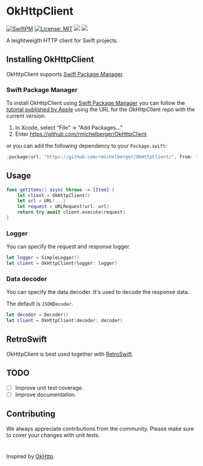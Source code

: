 # OkHttpClient

[![SwiftPM](https://img.shields.io/badge/SPM-supported-DE5C43.svg?style=flat)](https://swift.org/package-manager/) [![License: MIT](https://img.shields.io/badge/License-MIT-yellow.svg)](https://opensource.org/licenses/MIT) [![](https://img.shields.io/endpoint?url=https%3A%2F%2Fswiftpackageindex.com%2Fapi%2Fpackages%2Frmichelberger%2FOkHttpClient%2Fbadge%3Ftype%3Dswift-versions)](https://swiftpackageindex.com/rmichelberger/OkHttpClient) [![](https://img.shields.io/endpoint?url=https%3A%2F%2Fswiftpackageindex.com%2Fapi%2Fpackages%2Frmichelberger%2FOkHttpClient%2Fbadge%3Ftype%3Dplatforms)](https://swiftpackageindex.com/rmichelberger/OkHttpClient)

A leightweigth HTTP client for Swift projects.

## Installing OkHttpClient
OkHttpClient supports [Swift Package Manager](https://www.swift.org/package-manager/).

### Swift Package Manager

To install OkHttpClient using [Swift Package Manager](https://github.com/apple/swift-package-manager) you can follow the [tutorial published by Apple](https://developer.apple.com/documentation/xcode/adding_package_dependencies_to_your_app) using the URL for the OkHttpClient repo with the current version:

1. In Xcode, select “File” → “Add Packages...”
1. Enter https://github.com/rmichelberger/OkHttpClient

or you can add the following dependency to your `Package.swift`:

```swift
.package(url: "https://github.com/rmichelberger/OkHttpClient/", from: "1.0.0")
```

## Usage

```swift
func getItems() async throws -> [Item] {
    let client = OkHttpClient()
    let url = URL(...)
    let request = URLRequest(url: url)
    return try await client.execute(request)
}
```

### Logger

You can specify the request and response logger.

```swift
let logger = SimpleLogger()
let client = OkHttpClient(logger: logger)
```

### Data decoder

You can specify the data decoder.
It's used to decode the response data.

The default is `JSONDecoder`.

```swift
let decoder = Decoder()
let client = OkHttpClient(decoder: decoder)
```

## RetroSwift

OkHttpClient is best used together with [RetroSwift](https://github.com/rmichelberger/RetroSwift).

## TODO

- [ ] Improve unit test coverage.
- [ ] Improve documentation.

## Contributing

We always appreciate contributions from the community.
Please make sure to cover your changes with unit tests.

#
Inspired by [OkHttp](https://github.com/square/okhttp).
